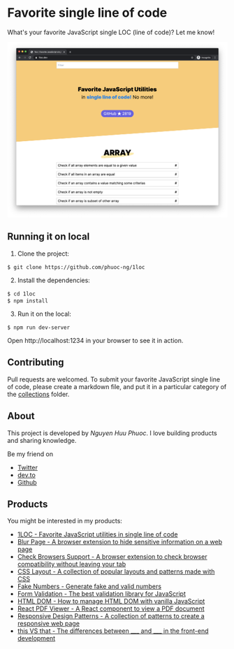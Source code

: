 # Favorite single line of code

What's your favorite JavaScript single LOC (line of code)? Let me know!

![JavaScript single LOC](public/assets/screenshot.png)

## Running it on local

1. Clone the project:

~~~ console
$ git clone https://github.com/phuoc-ng/1loc
~~~

2. Install the dependencies:

~~~ console
$ cd 1loc
$ npm install
~~~

3. Run it on the local:

~~~
$ npm run dev-server
~~~

Open http://localhost:1234 in your browser to see it in action.

## Contributing

Pull requests are welcomed. To submit your favorite JavaScript single line of code, please create a markdown file, and put it in 
a particular category of the [collections](collections) folder.

## About

This project is developed by _Nguyen Huu Phuoc_. I love building products and sharing knowledge.

Be my friend on
* [Twitter](https://twitter.com/nghuuphuoc)
* [dev.to](https://dev.to/phuocng)
* [Github](https://github.com/phuoc-ng)

## Products

You might be interested in my products:

* [1LOC - Favorite JavaScript utilities in single line of code](https://1loc.dev)
* [Blur Page - A browser extension to hide sensitive information on a web page](https://blur.page)
* [Check Browsers Support - A browser extension to check browser compatibility without leaving your tab](https://checkbrowsers.support")
* [CSS Layout - A collection of popular layouts and patterns made with CSS](https://csslayout.io)
* [Fake Numbers - Generate fake and valid numbers](https://fakenumbers.io)
* [Form Validation - The best validation library for JavaScript](https://formvalidation.io)
* [HTML DOM - How to manage HTML DOM with vanilla JavaScript](https://htmldom.dev)
* [React PDF Viewer - A React component to view a PDF document](https://react-pdf-viewer.dev)
* [Responsive Design Patterns - A collection of patterns to create a responsive web page](https://responsive.page)
* [this VS that - The differences between ___ and ___ in the front-end development](https://thisthat.dev)
